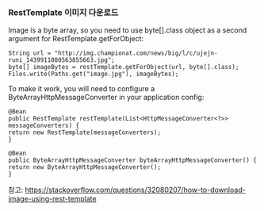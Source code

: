 
### RestTemplate 이미지 다운로드
Image is a byte array, so you need to use byte[].class object as a second argument for RestTemplate.getForObject:
```
String url = "http://img.championat.com/news/big/l/c/ujejn-runi_1439911080563855663.jpg";
byte[] imageBytes = restTemplate.getForObject(url, byte[].class);
Files.write(Paths.get("image.jpg"), imageBytes);
```
To make it work, you will need to configure a ByteArrayHttpMessageConverter in your application config:
```
@Bean
public RestTemplate restTemplate(List<HttpMessageConverter<?>> messageConverters) {
return new RestTemplate(messageConverters);
}

@Bean
public ByteArrayHttpMessageConverter byteArrayHttpMessageConverter() {
return new ByteArrayHttpMessageConverter();
}
```
참고: https://stackoverflow.com/questions/32080207/how-to-download-image-using-rest-template